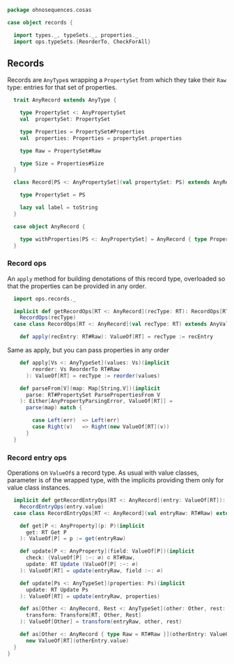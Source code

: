 
```scala
package ohnosequences.cosas

case object records {

  import types._, typeSets._, properties._
  import ops.typeSets.{ReorderTo, CheckForAll}
```


## Records

Records are `AnyType`s wrapping a `PropertySet` from which they take their `Raw` type: entries for that set of properties.


```scala
  trait AnyRecord extends AnyType {

    type PropertySet <: AnyPropertySet
    val  propertySet: PropertySet

    type Properties = PropertySet#Properties
    val  properties: Properties = propertySet.properties

    type Raw = PropertySet#Raw

    type Size = Properties#Size
  }

  class Record[PS <: AnyPropertySet](val propertySet: PS) extends AnyRecord {

    type PropertySet = PS

    lazy val label = toString
  }

  case object AnyRecord {

    type withProperties[PS <: AnyPropertySet] = AnyRecord { type Properties = PS }
  }
```


### Record ops

An `apply` method for building denotations of this record type, overloaded so that the properties can be provided in any order.


```scala
  import ops.records._

  implicit def getRecordOps[RT <: AnyRecord](recType: RT): RecordOps[RT] =
    RecordOps(recType)
  case class RecordOps[RT <: AnyRecord](val recType: RT) extends AnyVal {

    def apply(recEntry: RT#Raw): ValueOf[RT] = recType := recEntry
```

Same as apply, but you can pass properties in any order

```scala
    def apply[Vs <: AnyTypeSet](values: Vs)(implicit
        reorder: Vs ReorderTo RT#Raw
      ): ValueOf[RT] = recType := reorder(values)

    def parseFrom[V](map: Map[String,V])(implicit
      parse: RT#PropertySet ParsePropertiesFrom V
    ): Either[AnyPropertyParsingError, ValueOf[RT]] =
      parse(map) match {

        case Left(err)  => Left(err)
        case Right(v)   => Right(new ValueOf[RT](v))
      }
  }
```


### Record entry ops

Operations on `ValueOf`s a record type. As usual with value classes, parameter is of the wrapped type, with the implicits providing them only for value class instances.


```scala
  implicit def getRecordEntryOps[RT <: AnyRecord](entry: ValueOf[RT]): RecordEntryOps[RT] =
    RecordEntryOps(entry.value)
  case class RecordEntryOps[RT <: AnyRecord](val entryRaw: RT#Raw) extends AnyVal {

    def get[P <: AnyProperty](p: P)(implicit
      get: RT Get P
    ): ValueOf[P] = p := get(entryRaw)

    def update[P <: AnyProperty](field: ValueOf[P])(implicit
      check: (ValueOf[P] :~: ∅) ⊂ RT#Raw,
      update: RT Update (ValueOf[P] :~: ∅)
    ): ValueOf[RT] = update(entryRaw, field :~: ∅)

    def update[Ps <: AnyTypeSet](properties: Ps)(implicit
      update: RT Update Ps
    ): ValueOf[RT] = update(entryRaw, properties)

    def as[Other <: AnyRecord, Rest <: AnyTypeSet](other: Other, rest: Rest)(implicit
      transform: Transform[RT, Other, Rest]
    ): ValueOf[Other] = transform(entryRaw, other, rest)

    def as[Other <: AnyRecord { type Raw = RT#Raw }](otherEntry: ValueOf[Other]): ValueOf[RT] =
      new ValueOf[RT](otherEntry.value)
  }
}

```




[test/scala/cosas/asserts.scala]: ../../../test/scala/cosas/asserts.scala.md
[test/scala/cosas/DenotationTests.scala]: ../../../test/scala/cosas/DenotationTests.scala.md
[test/scala/cosas/SubsetTypesTests.scala]: ../../../test/scala/cosas/SubsetTypesTests.scala.md
[test/scala/cosas/EqualityTests.scala]: ../../../test/scala/cosas/EqualityTests.scala.md
[test/scala/cosas/PropertyTests.scala]: ../../../test/scala/cosas/PropertyTests.scala.md
[test/scala/cosas/RecordTests.scala]: ../../../test/scala/cosas/RecordTests.scala.md
[test/scala/cosas/TypeSetTests.scala]: ../../../test/scala/cosas/TypeSetTests.scala.md
[test/scala/cosas/TypeUnionTests.scala]: ../../../test/scala/cosas/TypeUnionTests.scala.md
[main/scala/cosas/typeUnions.scala]: typeUnions.scala.md
[main/scala/cosas/properties.scala]: properties.scala.md
[main/scala/cosas/records.scala]: records.scala.md
[main/scala/cosas/fns.scala]: fns.scala.md
[main/scala/cosas/types.scala]: types.scala.md
[main/scala/cosas/typeSets.scala]: typeSets.scala.md
[main/scala/cosas/ops/records/Conversions.scala]: ops/records/Conversions.scala.md
[main/scala/cosas/ops/records/Update.scala]: ops/records/Update.scala.md
[main/scala/cosas/ops/records/Transform.scala]: ops/records/Transform.scala.md
[main/scala/cosas/ops/records/Get.scala]: ops/records/Get.scala.md
[main/scala/cosas/ops/typeSets/Conversions.scala]: ops/typeSets/Conversions.scala.md
[main/scala/cosas/ops/typeSets/Filter.scala]: ops/typeSets/Filter.scala.md
[main/scala/cosas/ops/typeSets/Subtract.scala]: ops/typeSets/Subtract.scala.md
[main/scala/cosas/ops/typeSets/Mappers.scala]: ops/typeSets/Mappers.scala.md
[main/scala/cosas/ops/typeSets/Union.scala]: ops/typeSets/Union.scala.md
[main/scala/cosas/ops/typeSets/Reorder.scala]: ops/typeSets/Reorder.scala.md
[main/scala/cosas/ops/typeSets/Take.scala]: ops/typeSets/Take.scala.md
[main/scala/cosas/ops/typeSets/Representations.scala]: ops/typeSets/Representations.scala.md
[main/scala/cosas/ops/typeSets/Pop.scala]: ops/typeSets/Pop.scala.md
[main/scala/cosas/ops/typeSets/Replace.scala]: ops/typeSets/Replace.scala.md
[main/scala/cosas/equality.scala]: equality.scala.md